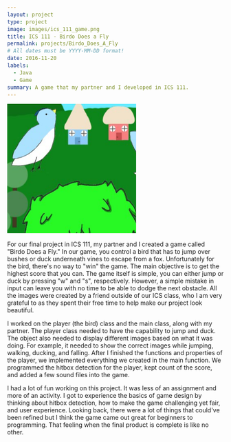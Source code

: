 ```yaml
---
layout: project
type: project
image: images/ics_111_game.png
title: ICS 111 - Birdo Does a Fly
permalink: projects/Birdo_Does_A_Fly
# All dates must be YYYY-MM-DD format!
date: 2016-11-20
labels:
  - Java
  - Game
summary: A game that my partner and I developed in ICS 111.
---
```


<img class="ui medium right floated rounded image" src="../images/ics_111_game.png">

For our final project in ICS 111, my partner and I created a game called "Birdo Does a Fly."  In our game, you control a bird that has to jump over bushes or duck underneath vines to escape from a fox.  Unfortunately for the bird, there's no way to "win" the game.  The main objective is to get the highest score that you can.  The game itself is simple, you can either jump or duck by pressing "w" and "s", respectively.  However, a simple mistake in input can leave you with no time to be able to dodge the next obstacle.  All the images were created by a friend outside of our ICS class, who I am very grateful to as they spent their free time to help make our project look beautiful.

I worked on the player (the bird) class and the main class, along with my partner.  The player class needed to have the capability to jump and duck.  The object also needed to display different images based on what it was doing.  For example, it needed to show the correct images while jumping, walking, ducking, and falling.  After I finished the functions and properties of the player, we implemented everything we created in the main function.  We programmed the hitbox detection for the player, kept count of the score, and added a few sound files into the game.

I had a lot of fun working on this project.  It was less of an assignment and more of an activity.  I got to experience the basics of game design by thinking about hitbox detection, how to make the game challenging yet fair, and user experience.  Looking back, there were a lot of things that could've been refined but I think the game came out great for beginners to programming.  That feeling when the final product is complete is like no other.
